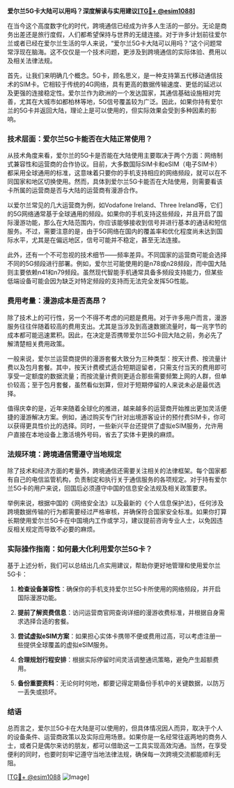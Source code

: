 **爱尔兰5G卡大陆可以用吗？深度解读与实用建议[[TG💪+ @esim1088](https://t.me/s/esim1088)]**

在当今这个高度数字化的时代，跨境通信已经成为许多人生活的一部分。无论是商务出差还是旅行度假，人们都希望保持与世界的无缝连接。对于许多计划前往爱尔兰或者已经在爱尔兰生活的华人来说，“爱尔兰5G卡大陆可以用吗？”这个问题常常浮现在脑海。这不仅仅是一个技术问题，更涉及到跨境通信的实际体验、费用以及相关法律法规。

首先，让我们来明确几个概念。5G卡，顾名思义，是一种支持第五代移动通信技术的SIM卡。它相较于传统的4G网络，具有更高的数据传输速度、更低的延迟以及更强的连接稳定性。爱尔兰作为欧洲的一个发达国家，其通信基础设施相对完善，尤其在大城市如都柏林等地，5G信号覆盖较为广泛。因此，如果你持有爱尔兰的5G卡并返回大陆，理论上是可以使用的，但实际效果会受到多种因素的影响。

### 技术层面：爱尔兰5G卡能否在大陆正常使用？

从技术角度来看，爱尔兰的5G卡是否能在大陆使用主要取决于两个方面：网络制式兼容性和运营商的合作协议。目前，大多数国际SIM卡和eSIM（电子SIM卡）都采用全球通用的标准，这意味着只要你的手机支持相应的网络频段，就可以在不同国家和地区切换使用。然而，具体到爱尔兰5G卡能否在大陆使用，则需要看该卡所属的运营商是否与大陆的运营商有漫游合作。

以爱尔兰常见的几大运营商为例，如Vodafone Ireland、Three Ireland等，它们的5G网络通常基于全球通用的频段。如果你的手机支持这些频段，并且开启了国际漫游功能，那么在大陆范围内，你应该能够接收到信号并进行基本的通话和短信服务。不过，需要注意的是，由于5G网络在国内的覆盖率和优化程度尚未达到国际水平，尤其是在偏远地区，信号可能并不稳定，甚至无法连接。

此外，还有一个不可忽视的技术细节——频率差异。不同国家的运营商可能会选择不同的5G频段进行部署。例如，爱尔兰可能使用的是n78或n28频段，而中国大陆则主要依赖n41和n79频段。虽然现代智能手机通常具备多频段支持能力，但某些低端设备可能会因为缺乏对特定频段的支持而无法完全发挥5G性能。

### 费用考量：漫游成本是否高昂？

除了技术上的可行性，另一个不得不考虑的问题是费用。对于许多用户而言，漫游服务往往伴随着较高的费用支出。尤其是当涉及到高速数据流量时，每一兆字节的成本都可能迅速累积。因此，在决定是否携带爱尔兰5G卡回大陆之前，务必先了解清楚相关费用政策。

一般来说，爱尔兰运营商提供的漫游套餐大致分为三种类型：按天计费、按流量计费以及包月套餐。其中，按天计费模式适合短期逗留者，只需支付当天的费用即可享受一定额度的数据流量；而按流量计费则更适合那些需要频繁上网的人群，但单价较高；至于包月套餐，虽然看似划算，但对于短期停留的人来说未必是最优选择。

值得庆幸的是，近年来随着全球化的推进，越来越多的运营商开始推出更加灵活便捷的漫游解决方案。例如，通过购买专门针对出境游客设计的预付费SIM卡，你可以获得更具性价比的选择。同时，一些新兴平台还提供了虚拟eSIM服务，允许用户直接在本地设备上激活境外号码，省去了实体卡更换的麻烦。

### 法规环境：跨境通信需遵守当地规定

除了技术和经济方面的考量外，跨境通信还需要关注相关的法律框架。每个国家都有自己的电信监管机构，负责制定和执行关于通信服务的各项规定。对于持有爱尔兰5G卡的用户来说，回国后必须遵守中国的信息安全法规及相关政策要求。

举例来说，根据中国的《网络安全法》以及最新的《个人信息保护法》，任何涉及跨境数据传输的行为都需要经过严格审核，并确保符合国家安全标准。如果你打算长期使用爱尔兰5G卡在中国境内工作或学习，建议提前咨询专业人士，以免因违反相关规定而导致不必要的麻烦。

### 实际操作指南：如何最大化利用爱尔兰5G卡？

基于上述分析，我们可以总结出几点实用建议，帮助你更好地管理和使用爱尔兰5G卡：

1. **检查设备兼容性**：确保你的手机支持爱尔兰5G卡所使用的网络频段，并开启国际漫游功能。
   
2. **提前了解资费信息**：访问运营商官网查询详细的漫游收费标准，并根据自身需求选择合适的套餐。

3. **尝试虚拟eSIM方案**：如果担心实体卡携带不便或费用过高，可以考虑注册一些提供全球覆盖的虚拟eSIM服务。

4. **合理规划行程安排**：根据实际停留时间灵活调整通讯策略，避免产生超额费用。

5. **备份重要资料**：无论何时何地，都要记得定期备份手机中的关键数据，以防万一丢失或损坏。

### 结语

总而言之，爱尔兰5G卡在大陆是可以使用的，但具体情况因人而异，取决于个人的设备条件、运营商政策以及实际应用场景。如果你是一名经常往返两地的商务人士，或者只是偶尔来访的朋友，都可以借助这一工具实现高效沟通。当然，在享受便利的同时，也要时刻牢记遵守当地法律法规，确保每一次跨境交流都能顺利无阻。

[[TG💪+ @esim1088](https://t.me/s/esim1088) ![Image](https://i.postimg.cc/4NQfJmqS/Snipaste-2025-05-13-00-14-12.png)]